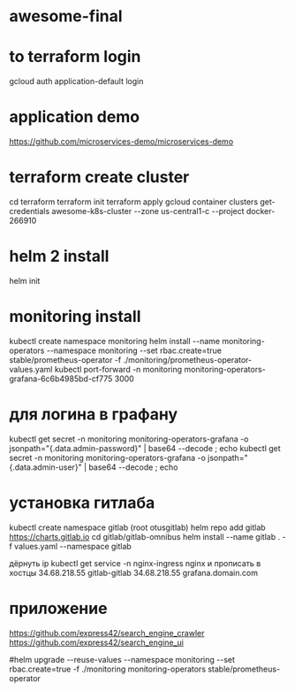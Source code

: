 # awesome-final

# to terraform login
gcloud auth application-default login

# application demo
https://github.com/microservices-demo/microservices-demo


# terraform create cluster
cd terraform
terraform init
terraform apply
gcloud container clusters get-credentials awesome-k8s-cluster --zone us-central1-c --project docker-266910

# helm 2 install
helm init

# monitoring install
kubectl create namespace monitoring
helm install --name monitoring-operators --namespace monitoring --set rbac.create=true stable/prometheus-operator -f ./monitoring/prometheus-operator-values.yaml
kubectl port-forward -n monitoring  monitoring-operators-grafana-6c6b4985bd-cf775 3000

# для логина в графану
kubectl get secret -n monitoring monitoring-operators-grafana -o jsonpath="{.data.admin-password}" |  base64 --decode ; echo
kubectl get secret -n monitoring monitoring-operators-grafana -o jsonpath="{.data.admin-user}" |  base64 --decode ; echo

# установка гитлаба
kubectl create namespace gitlab (root otusgitlab)
helm repo add gitlab https://charts.gitlab.io
cd gitlab/gitlab-omnibus
helm install --name gitlab . -f values.yaml --namespace gitlab

дёрнуть ip
kubectl get service -n nginx-ingress nginx
и прописать в хостцы
34.68.218.55 gitlab-gitlab
34.68.218.55 grafana.domain.com

# приложение

https://github.com/express42/search_engine_crawler
https://github.com/express42/search_engine_ui

#helm upgrade --reuse-values --namespace monitoring --set rbac.create=true -f ./monitoring monitoring-operators stable/prometheus-operator
